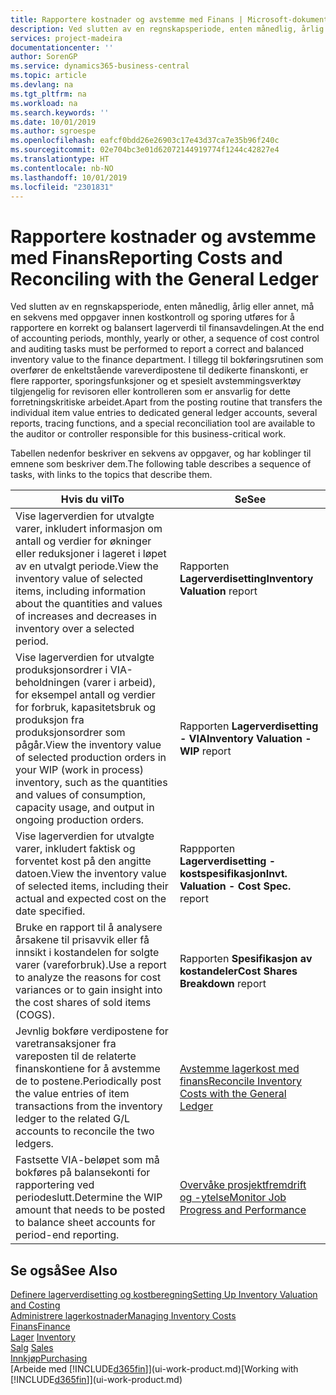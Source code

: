 ```yaml
---
title: Rapportere kostnader og avstemme med Finans | Microsoft-dokumentasjon
description: Ved slutten av en regnskapsperiode, enten månedlig, årlig eller annet, må en sekvens med oppgaver innen kostkontroll og sporing utføres for å rapportere en korrekt og balansert lagerverdi til finansavdelingen. I tillegg til bokføringsrutinen som overfører de enkeltstående vareverdipostene til dedikerte finanskonti, er flere rapporter, sporingsfunksjoner og et spesielt avstemmingsverktøy tilgjengelig for revisoren eller kontrolleren som er ansvarlig for dette forretningskritiske arbeidet.
services: project-madeira
documentationcenter: ''
author: SorenGP
ms.service: dynamics365-business-central
ms.topic: article
ms.devlang: na
ms.tgt_pltfrm: na
ms.workload: na
ms.search.keywords: ''
ms.date: 10/01/2019
ms.author: sgroespe
ms.openlocfilehash: eafcf0bdd26e26903c17e43d37ca7e35b96f240c
ms.sourcegitcommit: 02e704bc3e01d62072144919774f1244c42827e4
ms.translationtype: HT
ms.contentlocale: nb-NO
ms.lasthandoff: 10/01/2019
ms.locfileid: "2301831"
---
```

# <a name="reporting-costs-and-reconciling-with-the-general-ledger"></a><span data-ttu-id="6e9b2-104">Rapportere kostnader og avstemme med Finans</span><span class="sxs-lookup"><span data-stu-id="6e9b2-104">Reporting Costs and Reconciling with the General Ledger</span></span>
<span data-ttu-id="6e9b2-105">Ved slutten av en regnskapsperiode, enten månedlig, årlig eller annet, må en sekvens med oppgaver innen kostkontroll og sporing utføres for å rapportere en korrekt og balansert lagerverdi til finansavdelingen.</span><span class="sxs-lookup"><span data-stu-id="6e9b2-105">At the end of accounting periods, monthly, yearly or other, a sequence of cost control and auditing tasks must be performed to report a correct and balanced inventory value to the finance department.</span></span> <span data-ttu-id="6e9b2-106">I tillegg til bokføringsrutinen som overfører de enkeltstående vareverdipostene til dedikerte finanskonti, er flere rapporter, sporingsfunksjoner og et spesielt avstemmingsverktøy tilgjengelig for revisoren eller kontrolleren som er ansvarlig for dette forretningskritiske arbeidet.</span><span class="sxs-lookup"><span data-stu-id="6e9b2-106">Apart from the posting routine that transfers the individual item value entries to dedicated general ledger accounts, several reports, tracing functions, and a special reconciliation tool are available to the auditor or controller responsible for this business-critical work.</span></span>  

 <span data-ttu-id="6e9b2-107">Tabellen nedenfor beskriver en sekvens av oppgaver, og har koblinger til emnene som beskriver dem.</span><span class="sxs-lookup"><span data-stu-id="6e9b2-107">The following table describes a sequence of tasks, with links to the topics that describe them.</span></span>   

|<span data-ttu-id="6e9b2-108">**Hvis du vil**</span><span class="sxs-lookup"><span data-stu-id="6e9b2-108">**To**</span></span>|<span data-ttu-id="6e9b2-109">**Se**</span><span class="sxs-lookup"><span data-stu-id="6e9b2-109">**See**</span></span>|  
|------------|-------------|  
|<span data-ttu-id="6e9b2-110">Vise lagerverdien for utvalgte varer, inkludert informasjon om antall og verdier for økninger eller reduksjoner i lageret i løpet av en utvalgt periode.</span><span class="sxs-lookup"><span data-stu-id="6e9b2-110">View the inventory value of selected items, including information about the quantities and values of increases and decreases in inventory over a selected period.</span></span>|<span data-ttu-id="6e9b2-111">Rapporten **Lagerverdisetting**</span><span class="sxs-lookup"><span data-stu-id="6e9b2-111">**Inventory Valuation** report</span></span>|  
|<span data-ttu-id="6e9b2-112">Vise lagerverdien for utvalgte produksjonsordrer i VIA-beholdningen (varer i arbeid), for eksempel antall og verdier for forbruk, kapasitetsbruk og produksjon fra produksjonsordrer som pågår.</span><span class="sxs-lookup"><span data-stu-id="6e9b2-112">View the inventory value of selected production orders in your WIP (work in process) inventory, such as the quantities and values of consumption, capacity usage, and output in ongoing production orders.</span></span>|<span data-ttu-id="6e9b2-113">Rapporten **Lagerverdisetting - VIA**</span><span class="sxs-lookup"><span data-stu-id="6e9b2-113">**Inventory Valuation - WIP** report</span></span>|  
|<span data-ttu-id="6e9b2-114">Vise lagerverdien for utvalgte varer, inkludert faktisk og forventet kost på den angitte datoen.</span><span class="sxs-lookup"><span data-stu-id="6e9b2-114">View the inventory value of selected items, including their actual and expected cost on the date specified.</span></span>|<span data-ttu-id="6e9b2-115">Rappporten **Lagerverdisetting - kostspesifikasjon**</span><span class="sxs-lookup"><span data-stu-id="6e9b2-115">**Invt. Valuation - Cost Spec.** report</span></span>|  
|<span data-ttu-id="6e9b2-116">Bruke en rapport til å analysere årsakene til prisavvik eller få innsikt i kostandelen for solgte varer (vareforbruk).</span><span class="sxs-lookup"><span data-stu-id="6e9b2-116">Use a report to analyze the reasons for cost variances or to gain insight into the cost shares of sold items (COGS).</span></span>|<span data-ttu-id="6e9b2-117">Rapporten **Spesifikasjon av kostandeler**</span><span class="sxs-lookup"><span data-stu-id="6e9b2-117">**Cost Shares Breakdown** report</span></span>|  
|<span data-ttu-id="6e9b2-118">Jevnlig bokføre verdipostene for varetransaksjoner fra vareposten til de relaterte finanskontiene for å avstemme de to postene.</span><span class="sxs-lookup"><span data-stu-id="6e9b2-118">Periodically post the value entries of item transactions from the inventory ledger to the related G/L accounts to reconcile the two ledgers.</span></span>|[<span data-ttu-id="6e9b2-119">Avstemme lagerkost med finans</span><span class="sxs-lookup"><span data-stu-id="6e9b2-119">Reconcile Inventory Costs with the General Ledger</span></span>](finance-how-to-post-inventory-costs-to-the-general-ledger.md)|  
|<span data-ttu-id="6e9b2-120">Fastsette VIA-beløpet som må bokføres på balansekonti for rapportering ved periodeslutt.</span><span class="sxs-lookup"><span data-stu-id="6e9b2-120">Determine the WIP amount that needs to be posted to balance sheet accounts for period-end reporting.</span></span>|[<span data-ttu-id="6e9b2-121">Overvåke prosjektfremdrift og -ytelse</span><span class="sxs-lookup"><span data-stu-id="6e9b2-121">Monitor Job Progress and Performance</span></span>](projects-how-monitor-progress-performance.md)|

## <a name="see-also"></a><span data-ttu-id="6e9b2-122">Se også</span><span class="sxs-lookup"><span data-stu-id="6e9b2-122">See Also</span></span>  
[<span data-ttu-id="6e9b2-123">Definere lagerverdisetting og kostberegning</span><span class="sxs-lookup"><span data-stu-id="6e9b2-123">Setting Up Inventory Valuation and Costing</span></span>](finance-set-up-inventory-valuation-and-costing.md)  
[<span data-ttu-id="6e9b2-124">Administrere lagerkostnader</span><span class="sxs-lookup"><span data-stu-id="6e9b2-124">Managing Inventory Costs</span></span>](finance-manage-inventory-costs.md)  
[<span data-ttu-id="6e9b2-125">Finans</span><span class="sxs-lookup"><span data-stu-id="6e9b2-125">Finance</span></span>](finance.md)  
<span data-ttu-id="6e9b2-126">[Lager](inventory-manage-inventory.md) </span><span class="sxs-lookup"><span data-stu-id="6e9b2-126">[Inventory](inventory-manage-inventory.md) </span></span>  
<span data-ttu-id="6e9b2-127">[Salg](sales-manage-sales.md) </span><span class="sxs-lookup"><span data-stu-id="6e9b2-127">[Sales](sales-manage-sales.md) </span></span>  
[<span data-ttu-id="6e9b2-128">Innkjøp</span><span class="sxs-lookup"><span data-stu-id="6e9b2-128">Purchasing</span></span>](purchasing-manage-purchasing.md)  
<span data-ttu-id="6e9b2-129">[Arbeide med [!INCLUDE[d365fin](includes/d365fin_md.md)]](ui-work-product.md)</span><span class="sxs-lookup"><span data-stu-id="6e9b2-129">[Working with [!INCLUDE[d365fin](includes/d365fin_md.md)]](ui-work-product.md)</span></span>
